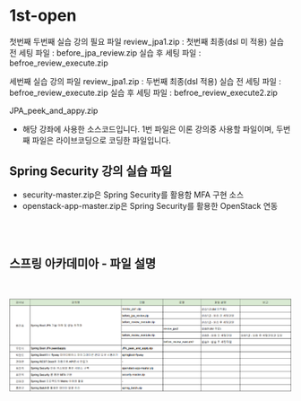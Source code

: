 # 1st-open

첫번째 두번째 실습 강의 필요 파일
review_jpa1.zip : 첫번째 최종(dsl 미 적용)
실습 전 세팅 파일 : before_jpa_review.zip
실습 후 세팅 파일 : befroe_review_execute.zip

세번째 실습 강의 파일
review_jpa1.zip : 두번째 최종(dsl 적용)
실습 전 세팅 파일 : befroe_review_execute.zip
실습 후 세팅 파일 : befroe_review_execute2.zip

JPA_peek_and_appy.zip

- 해당 강좌에 사용한 소스코드입니다. 1번 파일은 이론 강의중 사용할 파일이며, 두번째 파일은 라이브코딩으로 코딩한 파일입니다.

## Spring Security 강의 실습 파일

- security-master.zip은 Spring Security를 활용함 MFA 구현 소스
- openstack-app-master.zip은 Spring Security를 활용한 OpenStack 연동

<br>
<br>

## 스프링 아카데미아 - 파일 설명

<br>

![file_structure](./file_structure.png)
